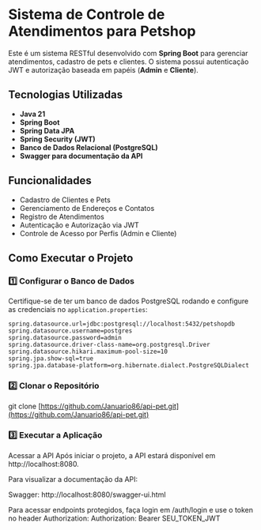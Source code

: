 # Sistema de Controle de Atendimentos para Petshop

Este é um sistema RESTful desenvolvido com **Spring Boot** para gerenciar atendimentos, cadastro de pets e clientes. O sistema possui autenticação JWT e autorização baseada em papéis (**Admin** e **Cliente**).

## Tecnologias Utilizadas

- **Java 21**
- **Spring Boot**
- **Spring Data JPA**
- **Spring Security (JWT)**
- **Banco de Dados Relacional (PostgreSQL)**
- **Swagger para documentação da API**

## Funcionalidades

- Cadastro de Clientes e Pets
- Gerenciamento de Endereços e Contatos
- Registro de Atendimentos
- Autenticação e Autorização via JWT
- Controle de Acesso por Perfis (Admin e Cliente)

## Como Executar o Projeto  

### **1️⃣ Configurar o Banco de Dados**
Certifique-se de ter um banco de dados PostgreSQL rodando e configure as credenciais no `application.properties`:

```properties
spring.datasource.url=jdbc:postgresql://localhost:5432/petshopdb
spring.datasource.username=postgres
spring.datasource.password=admin
spring.datasource.driver-class-name=org.postgresql.Driver
spring.datasource.hikari.maximum-pool-size=10
spring.jpa.show-sql=true
spring.jpa.database-platform=org.hibernate.dialect.PostgreSQLDialect
```
### 2️⃣ Clonar o Repositório
git clone [https://github.com/Januario86/api-pet.git](https://github.com/Januario86/api-pet.git)

### 3️⃣ Executar a Aplicação
Acessar a API
Após iniciar o projeto, a API estará disponível em http://localhost:8080.

Para visualizar a documentação da API:

Swagger: http://localhost:8080/swagger-ui.html

Para acessar endpoints protegidos, faça login em /auth/login e use o token no header Authorization:
Authorization: Bearer SEU_TOKEN_JWT
